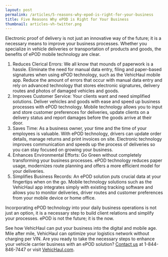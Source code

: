 ```yaml
---
layout: post
permalink: /articles/5-reasons-why-epod-is-right-for-your-business
title: Five Reasons Why ePOD is Right for Your Business
thumbnail: articles-vh-twitter.png
---
```


Electronic proof of delivery is not just an innovative way of the future; it is a necessary means to improve your business processes. Whether you specialize in vehicle deliveries or transportation of products and goods, the benefits of ePOD mobile technology are clear. 

1. Reduces Clerical Errors: We all know that mounds of paperwork is a hassle. Eliminate the need for manual data entry, filing and paper-based signatures when using ePOD technology, such as the VehicHaul mobile app. Reduce the amount of errors that occur with manual data entry and rely on advanced technology that stores electronic signatures, delivery routes and photos of damaged vehicles and goods. 
2. Improves Customer Service: Your clients want and need simplified solutions. Deliver vehicles and goods with ease and speed up business processes with ePOD technology. Mobile technology allows you to input and store customer preferences for deliveries, update clients on a delivery status and report damages before the goods arrive at their door. 
3. Saves Time: As a business owner, your time and the time of your employees is valuable. With ePOD technology, drivers can update order details, manage returns and print invoices on site. Electronic technology improves communication and speeds up the process of deliveries so you can stay focused on growing your business. 
4. Enhances Environmental Efforts: Go Green without completely transforming your business processes. ePOD technology reduces paper usage, modernizes route planning and offers a more efficient model for your deliveries. 
5. Simplifies Business Records: An ePOD solution puts crucial data at your fingertips when on the go. Mobile technology solutions such as the VehicHaul app integrates simply with existing tracking software and allows you to monitor deliveries, driver routes and customer preferences from your mobile device or home office. 

Incorporating ePOD technology into your daily business operations is not just an option, it is a necessary step to build client relations and simplify your processes. ePOD is not the future; it is the now. 

See how VehicHaul can put your business into the digital and mobile age. Mile after mile, VehicHaul can optimize your logistics network without charging per VIN. Are you ready to take the necessary steps to enhance your vehicle carrier business with an  ePOD solution? [Contact us](http://www.vehichaul.com/contact "Contact Us") at 1-844-846-7447 or visit [VehicHaul.com](http://www.vehichaul.com/ "VehicHaul").

